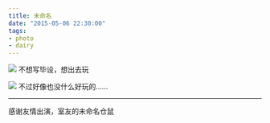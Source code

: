 ```yaml
---
title: 未命名
date: "2015-05-06 22:30:00"
tags:
- photo
- dairy
---
```


![](/assets/0205-01.jpg) 不想写毕设，想出去玩

![](/assets/0205-02.jpg) 不过好像也没什么好玩的……

- - -

感谢友情出演，室友的未命名仓鼠